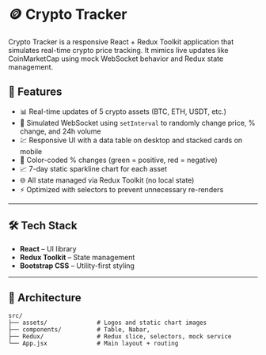 # 🪙 Crypto Tracker

Crypto Tracker is a responsive React + Redux Toolkit application that simulates real-time crypto price tracking. It mimics live updates like CoinMarketCap using mock WebSocket behavior and Redux state management.

## 🎯 Features

- 📊 Real-time updates of 5 crypto assets (BTC, ETH, USDT, etc.)
- 🔄 Simulated WebSocket using `setInterval` to randomly change price, % change, and 24h volume
- 💹 Responsive UI with a data table on desktop and stacked cards on mobile
- 🎨 Color-coded % changes (green = positive, red = negative)
- 📈 7-day static sparkline chart for each asset
- 🌐 All state managed via Redux Toolkit (no local state)
- ⚡ Optimized with selectors to prevent unnecessary re-renders

---

## 🛠️ Tech Stack

- **React** – UI library
- **Redux Toolkit** – State management
- **Bootstrap CSS** – Utility-first styling

---

## 📐 Architecture

```text
src/
├── assets/              # Logos and static chart images
├── components/          # Table, Nabar,
├── Redux/               # Redux slice, selectors, mock service
└── App.jsx              # Main layout + routing
```
